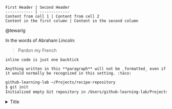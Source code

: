 ```
First Header | Second Header
------------ | -------------
Content from cell 1 | Content from cell 2
Content in the first column | Content in the second column
```

@tewarig

In the words of Abraham Lincoln:

> Pardon my French

`inline code is just one backtick`

```
Anything written in this **paragraph** will not be _formatted_ even if it would normally be recognized in this setting. :taco:
```

```sh
github-learning-lab ~/Projects/recipe-repository
$ git init
Initialized empty Git repository in /Users/github-learning-lab/Projects/recipe-repository/.git/
```

<details>
  <summary>Title</summary>

Content here

</details>

